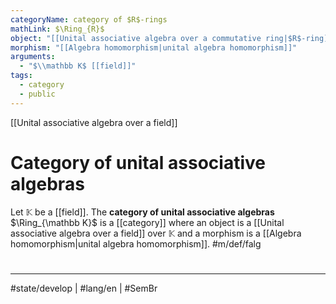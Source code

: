 ```yaml
---
categoryName: category of $R$-rings
mathLink: $\Ring_{R}$
object: "[[Unital associative algebra over a commutative ring|$R$-ring]]"
morphism: "[[Algebra homomorphism|unital algebra homomorphism]]"
arguments:
  - "$\\mathbb K$ [[field]]"
tags:
  - category
  - public
---
```

[[Unital associative algebra over a field]]
# Category of unital associative algebras

Let $\mathbb{K}$ be a [[field]].
The **category of unital associative algebras** $\Ring_{\mathbb K}$ is a [[category]] where
an object is a [[Unital associative algebra over a field]] over $\mathbb K$
and a morphism is a [[Algebra homomorphism|unital algebra homomorphism]]. #m/def/falg


#
---
#state/develop | #lang/en | #SemBr
